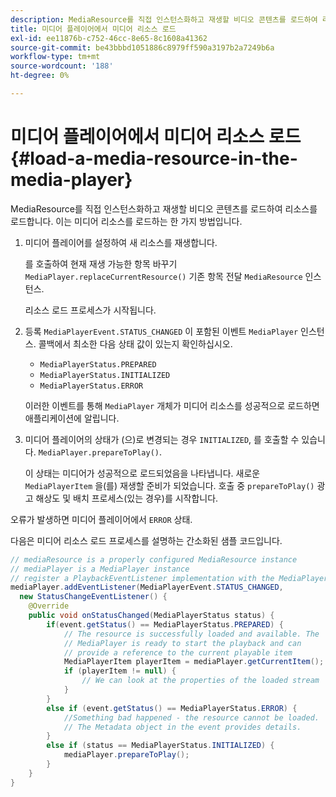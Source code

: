 ```yaml
---
description: MediaResource를 직접 인스턴스화하고 재생할 비디오 콘텐츠를 로드하여 리소스를 로드합니다. 이는 미디어 리소스를 로드하는 한 가지 방법입니다.
title: 미디어 플레이어에서 미디어 리소스 로드
exl-id: ee11876b-c752-46cc-8e65-8c1608a41362
source-git-commit: be43bbbd1051886c8979ff590a3197b2a7249b6a
workflow-type: tm+mt
source-wordcount: '188'
ht-degree: 0%

---
```


# 미디어 플레이어에서 미디어 리소스 로드 {#load-a-media-resource-in-the-media-player}

MediaResource를 직접 인스턴스화하고 재생할 비디오 콘텐츠를 로드하여 리소스를 로드합니다. 이는 미디어 리소스를 로드하는 한 가지 방법입니다.

1. 미디어 플레이어를 설정하여 새 리소스를 재생합니다.

   를 호출하여 현재 재생 가능한 항목 바꾸기 `MediaPlayer.replaceCurrentResource()` 기존 항목 전달 `MediaResource` 인스턴스.

   리소스 로드 프로세스가 시작됩니다.

1. 등록 `MediaPlayerEvent.STATUS_CHANGED` 이 포함된 이벤트 `MediaPlayer` 인스턴스. 콜백에서 최소한 다음 상태 값이 있는지 확인하십시오.

   * `MediaPlayerStatus.PREPARED`
   * `MediaPlayerStatus.INITIALIZED`
   * `MediaPlayerStatus.ERROR`

   이러한 이벤트를 통해 `MediaPlayer` 개체가 미디어 리소스를 성공적으로 로드하면 애플리케이션에 알립니다.
1. 미디어 플레이어의 상태가 (으)로 변경되는 경우 `INITIALIZED`, 를 호출할 수 있습니다. `MediaPlayer.prepareToPlay()`.

   이 상태는 미디어가 성공적으로 로드되었음을 나타냅니다. 새로운 `MediaPlayerItem` 을(를) 재생할 준비가 되었습니다. 호출 중 `prepareToPlay()` 광고 해상도 및 배치 프로세스(있는 경우)를 시작합니다.

오류가 발생하면 미디어 플레이어에서 `ERROR` 상태.

다음은 미디어 리소스 로드 프로세스를 설명하는 간소화된 샘플 코드입니다.

```java
// mediaResource is a properly configured MediaResource instance 
// mediaPlayer is a MediaPlayer instance 
// register a PlaybackEventListener implementation with the MediaPlayer instance 
mediaPlayer.addEventListener(MediaPlayerEvent.STATUS_CHANGED,  
  new StatusChangeEventListener() { 
    @Override 
    public void onStatusChanged(MediaPlayerStatus status) { 
        if(event.getStatus() == MediaPlayerStatus.PREPARED) { 
            // The resource is successfully loaded and available. The  
            // MediaPlayer is ready to start the playback and can 
            // provide a reference to the current playable item 
            MediaPlayerItem playerItem = mediaPlayer.getCurrentItem(); 
            if (playerItem != null) { 
                // We can look at the properties of the loaded stream 
            } 
        } 
        else if (event.getStatus() == MediaPlayerStatus.ERROR) { 
            //Something bad happened - the resource cannot be loaded. 
            // The Metadata object in the event provides details. 
        } 
        else if (status == MediaPlayerStatus.INITIALIZED) { 
            mediaPlayer.prepareToPlay(); 
        } 
    } 
} 
```
